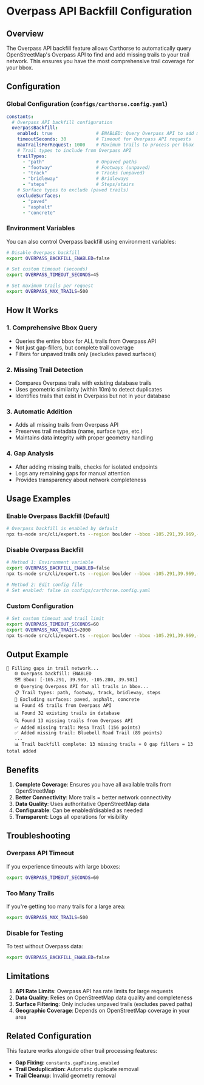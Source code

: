 # Overpass API Backfill Configuration

## Overview

The Overpass API backfill feature allows Carthorse to automatically query OpenStreetMap's Overpass API to find and add missing trails to your trail network. This ensures you have the most comprehensive trail coverage for your bbox.

## Configuration

### Global Configuration (`configs/carthorse.config.yaml`)

```yaml
constants:
  # Overpass API backfill configuration
  overpassBackfill:
    enabled: true                # ENABLED: Query Overpass API to add missing trails
    timeoutSeconds: 30           # Timeout for Overpass API requests
    maxTrailsPerRequest: 1000    # Maximum trails to process per bbox
    # Trail types to include from Overpass API
    trailTypes:
      - "path"                   # Unpaved paths
      - "footway"                # Footways (unpaved)
      - "track"                  # Tracks (unpaved)
      - "bridleway"              # Bridleways
      - "steps"                  # Steps/stairs
    # Surface types to exclude (paved trails)
    excludeSurfaces:
      - "paved"
      - "asphalt"
      - "concrete"
```

### Environment Variables

You can also control Overpass backfill using environment variables:

```bash
# Disable Overpass backfill
export OVERPASS_BACKFILL_ENABLED=false

# Set custom timeout (seconds)
export OVERPASS_TIMEOUT_SECONDS=45

# Set maximum trails per request
export OVERPASS_MAX_TRAILS=500
```

## How It Works

### 1. Comprehensive Bbox Query
- Queries the entire bbox for ALL trails from Overpass API
- Not just gap-fillers, but complete trail coverage
- Filters for unpaved trails only (excludes paved surfaces)

### 2. Missing Trail Detection
- Compares Overpass trails with existing database trails
- Uses geometric similarity (within 10m) to detect duplicates
- Identifies trails that exist in Overpass but not in your database

### 3. Automatic Addition
- Adds all missing trails from Overpass API
- Preserves trail metadata (name, surface type, etc.)
- Maintains data integrity with proper geometry handling

### 4. Gap Analysis
- After adding missing trails, checks for isolated endpoints
- Logs any remaining gaps for manual attention
- Provides transparency about network completeness

## Usage Examples

### Enable Overpass Backfill (Default)
```bash
# Overpass backfill is enabled by default
npx ts-node src/cli/export.ts --region boulder --bbox -105.291,39.969,-105.280,39.981
```

### Disable Overpass Backfill
```bash
# Method 1: Environment variable
export OVERPASS_BACKFILL_ENABLED=false
npx ts-node src/cli/export.ts --region boulder --bbox -105.291,39.969,-105.280,39.981

# Method 2: Edit config file
# Set enabled: false in configs/carthorse.config.yaml
```

### Custom Configuration
```bash
# Set custom timeout and trail limit
export OVERPASS_TIMEOUT_SECONDS=60
export OVERPASS_MAX_TRAILS=2000
npx ts-node src/cli/export.ts --region boulder --bbox -105.291,39.969,-105.280,39.981
```

## Output Example

```
🔗 Filling gaps in trail network...
   🌐 Overpass backfill: ENABLED
   🗺️ Bbox: [-105.291, 39.969, -105.280, 39.981]
   🌐 Querying Overpass API for all trails in bbox...
   📋 Trail types: path, footway, track, bridleway, steps
   🚫 Excluding surfaces: paved, asphalt, concrete
   📊 Found 45 trails from Overpass API
   📊 Found 32 existing trails in database
   🔍 Found 13 missing trails from Overpass API
   ✅ Added missing trail: Mesa Trail (156 points)
   ✅ Added missing trail: Bluebell Road Trail (89 points)
   ...
   📊 Trail backfill complete: 13 missing trails + 0 gap fillers = 13 total added
```

## Benefits

1. **Complete Coverage**: Ensures you have all available trails from OpenStreetMap
2. **Better Connectivity**: More trails = better network connectivity
3. **Data Quality**: Uses authoritative OpenStreetMap data
4. **Configurable**: Can be enabled/disabled as needed
5. **Transparent**: Logs all operations for visibility

## Troubleshooting

### Overpass API Timeout
If you experience timeouts with large bboxes:
```bash
export OVERPASS_TIMEOUT_SECONDS=60
```

### Too Many Trails
If you're getting too many trails for a large area:
```bash
export OVERPASS_MAX_TRAILS=500
```

### Disable for Testing
To test without Overpass data:
```bash
export OVERPASS_BACKFILL_ENABLED=false
```

## Limitations

1. **API Rate Limits**: Overpass API has rate limits for large requests
2. **Data Quality**: Relies on OpenStreetMap data quality and completeness
3. **Surface Filtering**: Only includes unpaved trails (excludes paved paths)
4. **Geographic Coverage**: Depends on OpenStreetMap coverage in your area

## Related Configuration

This feature works alongside other trail processing features:
- **Gap Fixing**: `constants.gapFixing.enabled`
- **Trail Deduplication**: Automatic duplicate removal
- **Trail Cleanup**: Invalid geometry removal
